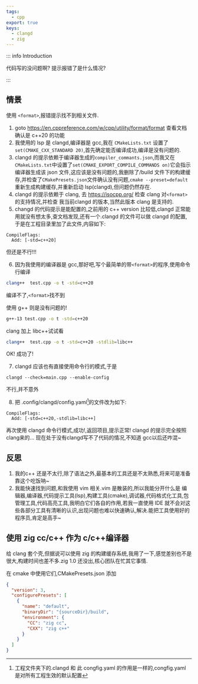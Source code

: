 ```yaml
---
tags:
  - cpp
export: true
keys:
  - clangd
  - zig
---
```


::: info Introduction

代码写的没问题啊? 提示报错了是什么情况?

:::

## 情景

使用 `<format>`,报错提示找不到相关文件.

1. goto https://en.cppreference.com/w/cpp/utility/format/format 查看文档确认是 c++20 的功能
2. 我使用的 lsp 是 clangd,编译器是 gcc,我在 `CMakeLists.txt` 设置了 `set(CMAKE_CXX_STANDARD 20)`,首先确定能否编译成功,编译是没有问题的.
3. clangd 的提示依赖于编译器生成的`compiler_commants.json`,而我又在 `CMakeLists.txt`中设置了`set(CMAKE_EXPORT_COMPILE_COMMANDS on)`它会指示编译器生成该 json 文件,这应该是没有问题的,我删除了/build 文件下的构建缓存,并检查了`CMakePresets.json`文件确认没有问题,`cmake --preset=default`重新生成构建缓存,并重新启动 lsp(clangd),但问题仍然存在.
4. clangd 的提示依赖于 clang, 去 https://isocpp.org/ 检查 clang 对`<format>`的支持情况,并检查 我当前clangd 的版本,当然此版本 clang 是支持的.
5. changd 的代码提示是能配置的,之前用的 c++ version 比较低,clangd 正常能用就没有想太多,查文档发现,还有一个.clangd 的文件可以做 clangd 的配置,于是在工程目录里加了此文件,内容如下:

```
CompileFlags:
  Add: [-std=c++20]
```

但还是不行!!!

6. 因为我使用的编译器是 gcc,那好吧,写个最简单的带`<format>`的程序,使用命令行编译

```bash
clang++  test.cpp -o t -std=c++20
```

编译不了,`<format>`找不到

使用 g++ 则是没有问题的!

```bash
g++-13 test.cpp -o t -std=c++20
```

clang 加上 libc++试试看

```bash
clang++  test.cpp -o t -std=c++20 -stdlib=libc++
```

OK! 成功了!

7. clangd 应该也有直接使用命令行的模式,于是

```
clangd --check=main.cpp --enable-config
```

不行,并不意外

8. 把 .config/clangd/config.yaml[^1]的文件改为如下:

```
CompileFlags:
  Add: [-std=c++20,-stdlib=libc++]
```

再次使用 clangd 命令行模式,成功!,返回项目,提示正常! clangd 的提示完全按照clang来的... 现在处于没有clangd写不了代码的情况,不知道 gcc以后还咋混~

## 反思

1. 我的c++ 还是不太行,除了语法之外,最基本的工具还是不太熟悉,将来可是准备靠这个吃饭呐~
2. 我能快速找到问题,和我使用 vim 相关.vim 是散装的,所以我能分开什么是 编辑器,编译器,代码提示工具(lsp),构建工具(cmake),调试器,代码格式化工具,包管理工具,代码高亮工具,我明白它们各自的作用,若我一直使用 IDE 就不会对这些各部分工具有清晰的认识,出现问题也难以快速确认,解决.能把工具使用好的程序员,肯定是高手~

## 使用 zig cc/c++ 作为 c/c++编译器

给 clang 套个壳,但据说可以使用 zig 的构建缓存系统,我用了一下,感觉差别也不是很大,构建时间也差不多.zig 1.0 还没出,核心团队在忙其它事情.

在 cmake 中使用它们,CMakePresets.json 添加

```json
{
  "version": 3,
  "configurePresets": [
    {
      "name": "default",
      "binaryDir": "{sourceDir}/build",
      "environment": {
        "CC": "zig cc",
        "CXX": "zig c++"
      }
    }
  ]
}
```

[^1]: 工程文件夹下的.clangd 和 此 congfig.yaml 的作用是一样的,congfig.yaml 是对所有工程生效的默认配置
